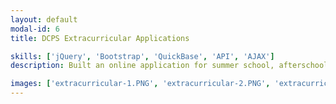 ```yaml
---
layout: default
modal-id: 6
title: DCPS Extracurricular Applications

skills: ['jQuery', 'Bootstrap', 'QuickBase', 'API', 'AJAX']
description: Built an online application for summer school, afterschool and coaching positions with DCPS; including a front-facing job board for candidates which interacts with the QuickBase database as a single-page application.

images: ['extracurricular-1.PNG', 'extracurricular-2.PNG', 'extracurricular-3.PNG', 'extracurricular-4.PNG']
---
```

